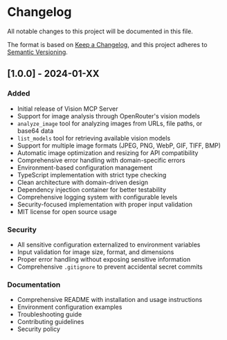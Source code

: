 # Changelog

All notable changes to this project will be documented in this file.

The format is based on [Keep a Changelog](https://keepachangelog.com/en/1.0.0/),
and this project adheres to [Semantic Versioning](https://semver.org/spec/v2.0.0.html).

## [1.0.0] - 2024-01-XX

### Added
- Initial release of Vision MCP Server
- Support for image analysis through OpenRouter's vision models
- `analyze_image` tool for analyzing images from URLs, file paths, or base64 data
- `list_models` tool for retrieving available vision models
- Support for multiple image formats (JPEG, PNG, WebP, GIF, TIFF, BMP)
- Automatic image optimization and resizing for API compatibility
- Comprehensive error handling with domain-specific errors
- Environment-based configuration management
- TypeScript implementation with strict type checking
- Clean architecture with domain-driven design
- Dependency injection container for better testability
- Comprehensive logging system with configurable levels
- Security-focused implementation with proper input validation
- MIT license for open source usage

### Security
- All sensitive configuration externalized to environment variables
- Input validation for image size, format, and dimensions
- Proper error handling without exposing sensitive information
- Comprehensive `.gitignore` to prevent accidental secret commits

### Documentation
- Comprehensive README with installation and usage instructions
- Environment configuration examples
- Troubleshooting guide
- Contributing guidelines
- Security policy